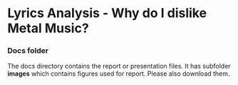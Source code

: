 # Lyrics Analysis - Why do I dislike Metal Music?

### Docs folder

The docs directory contains the report or presentation files. It has subfolder **images** which contains figures used for report. Please also download them.  

